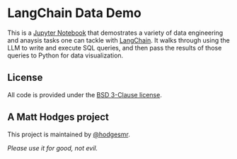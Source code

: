 # LangChain Data Demo

This is a [Jupyter Notebook](https://github.com/hodgesmr/LangChain-Data-Demo/blob/main/LangChain%20Data%20Demo.ipynb) that demostrates a variety of data engineering and anaysis tasks one can tackle with [LangChain](https://python.langchain.com/en/latest/index.html). It walks through using the LLM to write and execute SQL queries, and then pass the results of those queries to Python for data visualization.

## License

All code is provided under the [BSD 3-Clause license](https://github.com/hodgesmr/LangChain-Data-Demo/blob/main/LICENSE).

## A Matt Hodges project

This project is maintained by [@hodgesmr](https://mastodon.social/@MattHodges).

_Please use it for good, not evil._